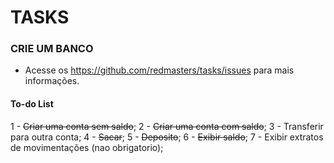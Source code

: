 # TASKS
### CRIE UM BANCO
- Acesse os https://github.com/redmasters/tasks/issues para mais informações.

#### To-do List
1 -  ~~Criar uma conta sem saldo~~;
2 - ~~Criar uma conta com saldo~~;
3 - Transferir para outra conta;
4 - ~~Sacar~~;
5 - ~~Deposito~~;
6 - ~~Exibir saldo~~;
7 - Exibir extratos de movimentações (nao obrigatorio);
